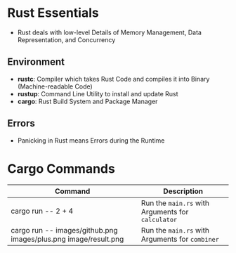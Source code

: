 # Rust Essentials

* Rust deals with low-level Details of Memory Management, Data Representation, and Concurrency

## Environment

* __rustc__: Compiler which takes Rust Code and compiles it into Binary (Machine-readable Code)
* __rustup__: Command Line Utility to install and update Rust
* __cargo__: Rust Build System and Package Manager

## Errors

* Panicking in Rust means Errors during the Runtime

# Cargo Commands

| Command                                                         | Description                                       |
|-----------------------------------------------------------------|---------------------------------------------------|
| cargo run -- 2 + 4                                              | Run the `main.rs` with Arguments for `calculator` |
| cargo run -- images/github.png images/plus.png image/result.png | Run the `main.rs` with Arguments for `combiner`   |

